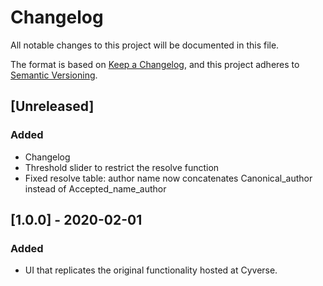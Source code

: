 # Changelog

All notable changes to this project will be documented in this file.

The format is based on [Keep a Changelog](https://keepachangelog.com/en/1.0.0/),
and this project adheres to [Semantic Versioning](https://semver.org/spec/v2.0.0.html).

## [Unreleased]

### Added 

- Changelog
- Threshold slider to restrict the resolve function
- Fixed resolve table: author name now concatenates Canonical_author instead of Accepted_name_author

## [1.0.0] - 2020-02-01

### Added

- UI that replicates the original functionality hosted at Cyverse.



